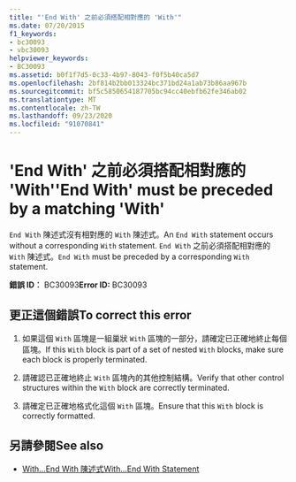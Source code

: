 ```yaml
---
title: "'End With' 之前必須搭配相對應的 'With'"
ms.date: 07/20/2015
f1_keywords:
- bc30093
- vbc30093
helpviewer_keywords:
- BC30093
ms.assetid: b0f1f7d5-0c33-4b97-8043-f0f5b40ca5d7
ms.openlocfilehash: 2bf814b2bb013324bc371bd24a1ab73b86aa967b
ms.sourcegitcommit: bf5c5850654187705bc94cc40ebfb62fe346ab02
ms.translationtype: MT
ms.contentlocale: zh-TW
ms.lasthandoff: 09/23/2020
ms.locfileid: "91070841"
---
```

# <a name="end-with-must-be-preceded-by-a-matching-with"></a><span data-ttu-id="bf457-102">'End With' 之前必須搭配相對應的 'With'</span><span class="sxs-lookup"><span data-stu-id="bf457-102">'End With' must be preceded by a matching 'With'</span></span>

<span data-ttu-id="bf457-103">`End With` 陳述式沒有相對應的 `With` 陳述式。</span><span class="sxs-lookup"><span data-stu-id="bf457-103">An `End With` statement occurs without a corresponding `With` statement.</span></span> <span data-ttu-id="bf457-104">`End With` 之前必須搭配相對應的 `With` 陳述式。</span><span class="sxs-lookup"><span data-stu-id="bf457-104">`End With` must be preceded by a corresponding `With` statement.</span></span>  
  
 <span data-ttu-id="bf457-105">**錯誤 ID︰** BC30093</span><span class="sxs-lookup"><span data-stu-id="bf457-105">**Error ID:** BC30093</span></span>  
  
## <a name="to-correct-this-error"></a><span data-ttu-id="bf457-106">更正這個錯誤</span><span class="sxs-lookup"><span data-stu-id="bf457-106">To correct this error</span></span>  
  
1. <span data-ttu-id="bf457-107">如果這個 `With` 區塊是一組巢狀 `With` 區塊的一部分，請確定已正確地終止每個區塊。</span><span class="sxs-lookup"><span data-stu-id="bf457-107">If this `With` block is part of a set of nested `With` blocks, make sure each block is properly terminated.</span></span>  
  
2. <span data-ttu-id="bf457-108">請確認已正確地終止 `With` 區塊內的其他控制結構。</span><span class="sxs-lookup"><span data-stu-id="bf457-108">Verify that other control structures within the `With` block are correctly terminated.</span></span>  
  
3. <span data-ttu-id="bf457-109">請確定已正確地格式化這個 `With` 區塊。</span><span class="sxs-lookup"><span data-stu-id="bf457-109">Ensure that this `With` block is correctly formatted.</span></span>  
  
## <a name="see-also"></a><span data-ttu-id="bf457-110">另請參閱</span><span class="sxs-lookup"><span data-stu-id="bf457-110">See also</span></span>

- [<span data-ttu-id="bf457-111">With...End With 陳述式</span><span class="sxs-lookup"><span data-stu-id="bf457-111">With...End With Statement</span></span>](../language-reference/statements/with-end-with-statement.md)

